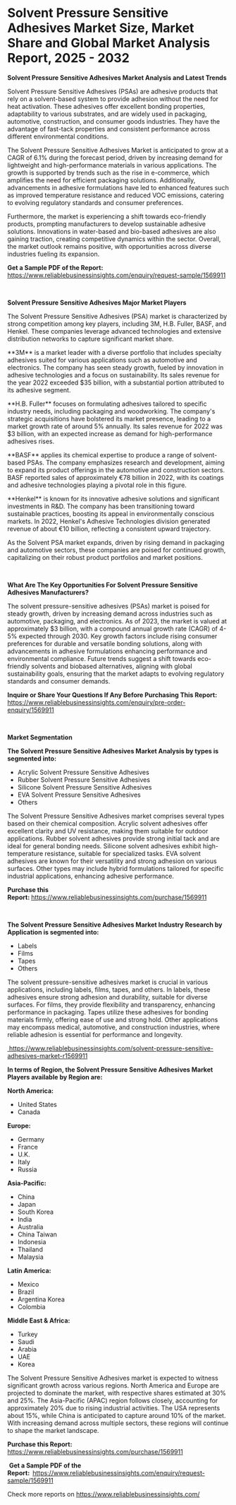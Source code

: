 <p><h1>Solvent Pressure Sensitive Adhesives Market Size, Market Share and Global Market Analysis Report, 2025 - 2032</h1></p><p><strong>Solvent Pressure Sensitive Adhesives Market Analysis and Latest Trends</strong></p>
<p><p>Solvent Pressure Sensitive Adhesives (PSAs) are adhesive products that rely on a solvent-based system to provide adhesion without the need for heat activation. These adhesives offer excellent bonding properties, adaptability to various substrates, and are widely used in packaging, automotive, construction, and consumer goods industries. They have the advantage of fast-tack properties and consistent performance across different environmental conditions.</p><p>The Solvent Pressure Sensitive Adhesives Market is anticipated to grow at a CAGR of 6.1% during the forecast period, driven by increasing demand for lightweight and high-performance materials in various applications. The growth is supported by trends such as the rise in e-commerce, which amplifies the need for efficient packaging solutions. Additionally, advancements in adhesive formulations have led to enhanced features such as improved temperature resistance and reduced VOC emissions, catering to evolving regulatory standards and consumer preferences.</p><p>Furthermore, the market is experiencing a shift towards eco-friendly products, prompting manufacturers to develop sustainable adhesive solutions. Innovations in water-based and bio-based adhesives are also gaining traction, creating competitive dynamics within the sector. Overall, the market outlook remains positive, with opportunities across diverse industries fueling its expansion.</p></p>
<p><strong>Get a Sample PDF of the Report:&nbsp;</strong> <a href="https://www.reliablebusinessinsights.com/enquiry/request-sample/1569911?utm_campaign=3288&utm_medium=2&utm_source=Github&utm_content=ia&utm_term=25032025&utm_id=solvent-pressure-sensitive-adhesives">https://www.reliablebusinessinsights.com/enquiry/request-sample/1569911</a></p>
<p>&nbsp;</p>
<p><strong>Solvent Pressure Sensitive Adhesives Major Market Players</strong></p>
<p><p>The Solvent Pressure Sensitive Adhesives (PSA) market is characterized by strong competition among key players, including 3M, H.B. Fuller, BASF, and Henkel. These companies leverage advanced technologies and extensive distribution networks to capture significant market share.</p><p>**3M** is a market leader with a diverse portfolio that includes specialty adhesives suited for various applications such as automotive and electronics. The company has seen steady growth, fueled by innovation in adhesive technologies and a focus on sustainability. Its sales revenue for the year 2022 exceeded $35 billion, with a substantial portion attributed to its adhesive segment.</p><p>**H.B. Fuller** focuses on formulating adhesives tailored to specific industry needs, including packaging and woodworking. The company's strategic acquisitions have bolstered its market presence, leading to a market growth rate of around 5% annually. Its sales revenue for 2022 was $3 billion, with an expected increase as demand for high-performance adhesives rises.</p><p>**BASF** applies its chemical expertise to produce a range of solvent-based PSAs. The company emphasizes research and development, aiming to expand its product offerings in the automotive and construction sectors. BASF reported sales of approximately €78 billion in 2022, with its coatings and adhesive technologies playing a pivotal role in this figure.</p><p>**Henkel** is known for its innovative adhesive solutions and significant investments in R&D. The company has been transitioning toward sustainable practices, boosting its appeal in environmentally conscious markets. In 2022, Henkel's Adhesive Technologies division generated revenue of about €10 billion, reflecting a consistent upward trajectory.</p><p>As the Solvent PSA market expands, driven by rising demand in packaging and automotive sectors, these companies are poised for continued growth, capitalizing on their robust product portfolios and market positions.</p></p>
<p>&nbsp;</p>
<p><strong>What Are The Key Opportunities For Solvent Pressure Sensitive Adhesives Manufacturers?</strong></p>
<p><p>The solvent pressure-sensitive adhesives (PSAs) market is poised for steady growth, driven by increasing demand across industries such as automotive, packaging, and electronics. As of 2023, the market is valued at approximately $3 billion, with a compound annual growth rate (CAGR) of 4-5% expected through 2030. Key growth factors include rising consumer preferences for durable and versatile bonding solutions, along with advancements in adhesive formulations enhancing performance and environmental compliance. Future trends suggest a shift towards eco-friendly solvents and biobased alternatives, aligning with global sustainability goals, ensuring that the market adapts to evolving regulatory standards and consumer demands.</p></p>
<p><strong>Inquire or Share Your Questions If Any Before Purchasing This Report:</strong> <a href="https://www.reliablebusinessinsights.com/enquiry/pre-order-enquiry/1569911?utm_campaign=3288&utm_medium=2&utm_source=Github&utm_content=ia&utm_term=25032025&utm_id=solvent-pressure-sensitive-adhesives">https://www.reliablebusinessinsights.com/enquiry/pre-order-enquiry/1569911</a></p>
<p>&nbsp;</p>
<p><strong>Market Segmentation</strong></p>
<p><strong>The Solvent Pressure Sensitive Adhesives Market Analysis by types is segmented into:</strong></p>
<p><ul><li>Acrylic Solvent Pressure Sensitive Adhesives</li><li>Rubber Solvent Pressure Sensitive Adhesives</li><li>Silicone Solvent Pressure Sensitive Adhesives</li><li>EVA Solvent Pressure Sensitive Adhesives</li><li>Others</li></ul></p>
<p><p>The Solvent Pressure Sensitive Adhesives market comprises several types based on their chemical composition. Acrylic solvent adhesives offer excellent clarity and UV resistance, making them suitable for outdoor applications. Rubber solvent adhesives provide strong initial tack and are ideal for general bonding needs. Silicone solvent adhesives exhibit high-temperature resistance, suitable for specialized tasks. EVA solvent adhesives are known for their versatility and strong adhesion on various surfaces. Other types may include hybrid formulations tailored for specific industrial applications, enhancing adhesive performance.</p></p>
<p><strong>Purchase this Report:&nbsp;</strong><a href="https://www.reliablebusinessinsights.com/purchase/1569911?utm_campaign=3288&utm_medium=2&utm_source=Github&utm_content=ia&utm_term=25032025&utm_id=solvent-pressure-sensitive-adhesives">https://www.reliablebusinessinsights.com/purchase/1569911</a></p>
<p>&nbsp;</p>
<p><strong>The Solvent Pressure Sensitive Adhesives Market Industry Research by Application is segmented into:</strong></p>
<p><ul><li>Labels</li><li>Films</li><li>Tapes</li><li>Others</li></ul></p>
<p><p>The solvent pressure-sensitive adhesives market is crucial in various applications, including labels, films, tapes, and others. In labels, these adhesives ensure strong adhesion and durability, suitable for diverse surfaces. For films, they provide flexibility and transparency, enhancing performance in packaging. Tapes utilize these adhesives for bonding materials firmly, offering ease of use and strong hold. Other applications may encompass medical, automotive, and construction industries, where reliable adhesion is essential for performance and longevity.</p></p>
<p><a href="https://www.reliablebusinessinsights.com/solvent-pressure-sensitive-adhesives-market-r1569911?utm_campaign=3288&utm_medium=2&utm_source=Github&utm_content=ia&utm_term=25032025&utm_id=solvent-pressure-sensitive-adhesives">&nbsp;https://www.reliablebusinessinsights.com/solvent-pressure-sensitive-adhesives-market-r1569911</a></p>
<p><strong>In terms of Region, the Solvent Pressure Sensitive Adhesives Market Players available by Region are:</strong></p>
<p>
    <p> <strong> North America: </strong>
        <ul>
            <li>United States</li>
            <li>Canada</li>
        </ul>
        </p> 
    <p> <strong> Europe: </strong>
        <ul>
            <li>Germany</li>
            <li>France</li>
            <li>U.K.</li>
            <li>Italy</li>
            <li>Russia</li>
        </ul>
        </p> 
    <p> <strong> Asia-Pacific: </strong>
        <ul>
            <li>China</li>
            <li>Japan</li>
            <li>South Korea</li>
            <li>India</li>
            <li>Australia</li>
            <li>China Taiwan</li>
            <li>Indonesia</li>
            <li>Thailand</li>
            <li>Malaysia</li>
        </ul>
        </p> 
    <p> <strong> Latin America: </strong>
        <ul>
            <li>Mexico</li>
            <li>Brazil</li>
            <li>Argentina Korea</li>
            <li>Colombia</li>
        </ul>
        </p> 
    <p> <strong> Middle East & Africa: </strong>
        <ul>
            <li>Turkey</li>
            <li>Saudi</li>
            <li>Arabia</li>
            <li>UAE</li>
            <li>Korea</li>
        </ul>
    </p>
    </p>
<p><p>The Solvent Pressure Sensitive Adhesives market is expected to witness significant growth across various regions. North America and Europe are projected to dominate the market, with respective shares estimated at 30% and 25%. The Asia-Pacific (APAC) region follows closely, accounting for approximately 20% due to rising industrial activities. The USA represents about 15%, while China is anticipated to capture around 10% of the market. With increasing demand across multiple sectors, these regions will continue to shape the market landscape.</p></p>
<p><strong>Purchase this Report: </strong><a href="https://www.reliablebusinessinsights.com/purchase/1569911?utm_campaign=3288&utm_medium=2&utm_source=Github&utm_content=ia&utm_term=25032025&utm_id=solvent-pressure-sensitive-adhesives">https://www.reliablebusinessinsights.com/purchase/1569911</a></p>
<p>&nbsp;<strong>Get a Sample PDF of the Report:&nbsp;&nbsp;</strong><a href="https://www.reliablebusinessinsights.com/enquiry/request-sample/1569911?utm_campaign=3288&utm_medium=2&utm_source=Github&utm_content=ia&utm_term=25032025&utm_id=solvent-pressure-sensitive-adhesives">https://www.reliablebusinessinsights.com/enquiry/request-sample/1569911</a></p>
<p><strong></strong></p>
<p>Check more reports on <a href="https://www.reliablebusinessinsights.com/?utm_campaign=3288&utm_medium=2&utm_source=Github&utm_content=ia&utm_term=25032025&utm_id=solvent-pressure-sensitive-adhesives">https://www.reliablebusinessinsights.com/</a></p>